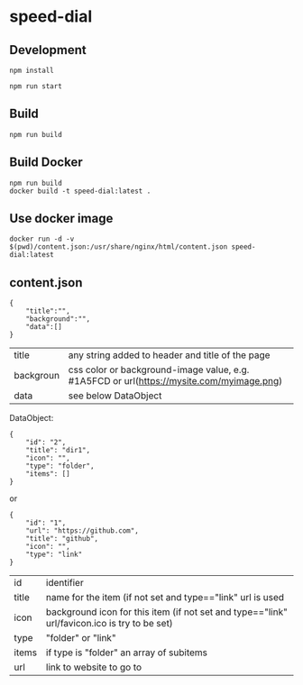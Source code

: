 # speed-dial

## Development

```
npm install
```

```
npm run start
```


## Build 
```
npm run build
```

## Build Docker

```
npm run build
docker build -t speed-dial:latest .
```

## Use docker image

```
docker run -d -v $(pwd)/content.json:/usr/share/nginx/html/content.json speed-dial:latest
```

## content.json

```
{
    "title":"",
    "background":"",
    "data":[]
}
```

|  | |
| ----- | ------------------------------------------------- |
| title |  any string added to header and title of the page |
| backgroun | css color or background-image value, e.g. #1A5FCD or url(https://mysite.com/myimage.png) |
| data | see below DataObject |

DataObject:

```
{
    "id": "2",
    "title": "dir1",
    "icon": "",
    "type": "folder",
    "items": []
}
```
or
```
{
    "id": "1",
    "url": "https://github.com",
    "title": "github",
    "icon": "",
    "type": "link"
}
```

|  | |
| ----- | ------------------------------------------------- |
| id | identifier |
| title | name for the item (if not set and type=="link" url is used |
| icon | background icon for this item (if not set and type=="link" url/favicon.ico is try to be set)
| type | "folder" or "link" |
| items | if type is "folder" an array of subitems |
| url | link to website to go to |

